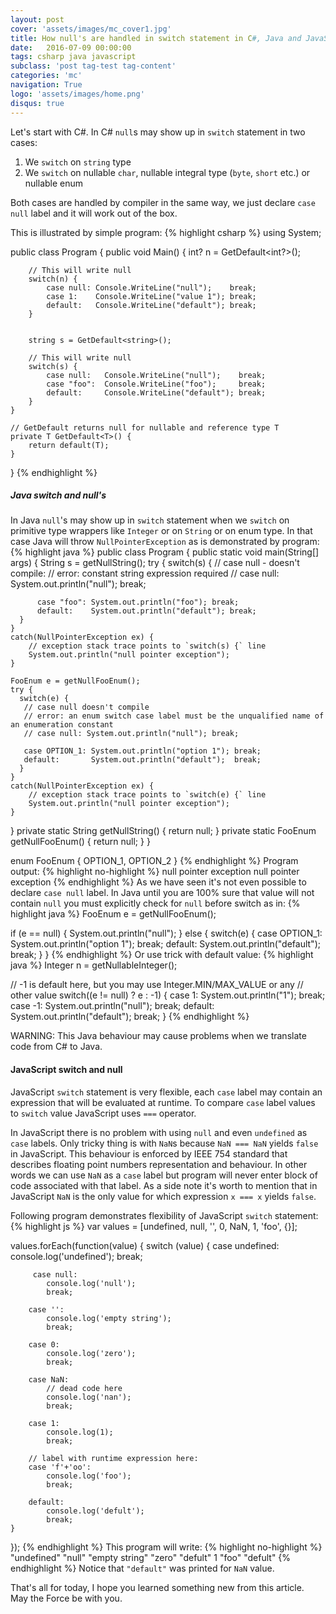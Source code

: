 ```yaml
---
layout: post
cover: 'assets/images/mc_cover1.jpg'
title: How null's are handled in switch statement in C#, Java and JavaScript
date:   2016-07-09 00:00:00
tags: csharp java javascript
subclass: 'post tag-test tag-content'
categories: 'mc'
navigation: True
logo: 'assets/images/home.png'
disqus: true
---
```


Let's start with C#. In C# `null`s may show up in `switch` statement in two cases:

1. We `switch` on `string` type
2. We `switch` on nullable `char`, nullable integral type (`byte`, `short` etc.) 
 or nullable enum

Both cases are handled by compiler in the same way,
we just declare `case null` label and it will work out of the box.

This is illustrated by simple program:
{% highlight csharp %}
using System;

public class Program
{
   public void Main() {
        int? n = GetDefault<int?>();
 
        // This will write null       
        switch(n) {
            case null: Console.WriteLine("null");    break;
            case 1:    Console.WriteLine("value 1"); break;
            default:   Console.WriteLine("default"); break;
        }


        string s = GetDefault<string>();
 
        // This will write null       
        switch(s) {
            case null:   Console.WriteLine("null");    break;
            case "foo":  Console.WriteLine("foo");     break;
            default:     Console.WriteLine("default"); break;
        }
    }
    
    // GetDefault returns null for nullable and reference type T
    private T GetDefault<T>() {
        return default(T);   
    }
}
{% endhighlight %}

##### Java switch and null's

In Java `null`'s may show up in `switch` statement when we `switch` 
on primitive type wrappers like `Integer` or on `String` or on enum type.
In that case Java will throw `NullPointerException` as is demonstrated by program:
{% highlight java %}
public class Program 
{
  public static void main(String[] args)
  {
    String s = getNullString();
    try {
      switch(s) {
          // case null - doesn't compile:
          // error: constant string expression required
          // case null:  System.out.println("null"); break;

          case "foo": System.out.println("foo"); break;
          default:    System.out.println("default"); break;
      }
    }
    catch(NullPointerException ex) {
        // exception stack trace points to `switch(s) {` line
        System.out.println("null pointer exception");
    }
    
    FooEnum e = getNullFooEnum();
    try {
      switch(e) {
       // case null doesn't compile
       // error: an enum switch case label must be the unqualified name of an enumeration constant
       // case null: System.out.println("null"); break;
        
       case OPTION_1: System.out.println("option 1"); break;
       default:       System.out.println("default");  break;
      }
    }
    catch(NullPointerException ex) {
        // exception stack trace points to `switch(e) {` line
        System.out.println("null pointer exception");
    }
  }
  private static String getNullString() {
        return null; 
  }
  private static FooEnum getNullFooEnum() {
    return null;
  }
}

enum FooEnum {
  OPTION_1,
  OPTION_2
}
{% endhighlight %}
Program output:
{% highlight no-highlight %}
null pointer exception
null pointer exception
{% endhighlight %}
As we have seen it's not even possible to declare `case null` label.
In Java until you are 100% sure that value will not contain `null` you must
explicitly check for `null` before switch as in:
{% highlight java %}
FooEnum e = getNullFooEnum();

if (e == null) { 
  System.out.println("null"); 
}
else {
  switch(e) {
    case OPTION_1: System.out.println("option 1"); break;
    default:       System.out.println("default");  break;
  }
}
{% endhighlight %}
Or use trick with default value:
{% highlight java %}
Integer n = getNullableInteger();

// -1 is default here, but you may use Integer.MIN/MAX_VALUE or any
// other value
switch((e != null) ? e : -1) {
  case 1:  System.out.println("1"); break;
  case -1: System.out.println("null"); break;
  default: System.out.println("default"); break;
}
{% endhighlight %}

WARNING: This Java behaviour may cause problems when we translate code from C# to Java.

#### JavaScript switch and null

JavaScript `switch` statement is very flexible, each `case` label may contain
an expression that will be evaluated at runtime. To compare `case` label values to
`switch` value JavaScript uses `===` operator.

In JavaScript there is no problem with using `null` and even `undefined` as `case`
labels. Only tricky thing is with `NaN`s because `NaN === NaN` yields `false`
in JavaScript. This behaviour is enforced by IEEE 754 standard that describes floating point
numbers representation and behaviour. 
In other words we can use `NaN` as a `case` label but
program will never enter block of code associated with that label. As a side note
it's worth to mention that in JavaScript `NaN` is 
the only value for which expression `x === x` yields
`false`.

Following program demonstrates flexibility of JavaScript `switch` statement:
{% highlight js %}
var values = [undefined, null, '', 0, NaN, 1, 'foo', {}];

values.forEach(function(value) {
    switch (value) {
        case undefined:
            console.log('undefined');
            break;

         case null:
            console.log('null');
            break;
        
        case '':
            console.log('empty string');
            break;
        
        case 0:
            console.log('zero');
            break;
        
        case NaN:
            // dead code here
            console.log('nan');
            break;
        
        case 1:
            console.log(1);
            break;
        
        // label with runtime expression here:
        case 'f'+'oo':
            console.log('foo');
            break;
        
        default:
            console.log('defult');
            break;
    }
});
{% endhighlight %}
This program will write:
{% highlight no-highlight %}
"undefined"
"null"
"empty string"
"zero"
"defult"
1
"foo"
"defult"
{% endhighlight %}
Notice that `"default"` was printed for `NaN` value.

That's all for today, I hope you learned something new from this article.   
May the Force be with you.

